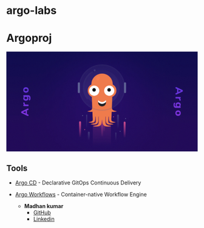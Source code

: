 # argo-labs

# Argoproj
![Argo Image](argo.jpg)

## Tools
* [Argo CD](https://github.com/argoproj/argo-cd) - Declarative GitOps Continuous Delivery
* [Argo Workflows](https://github.com/argoproj/argo-workflows) - Container-native Workflow Engine



  - **Madhan kumar**
    - [GitHub](https://github.com/madhankumar866/argo-labs)
    - [Linkedin](https://www.linkedin.com/in/mk-201861185/)